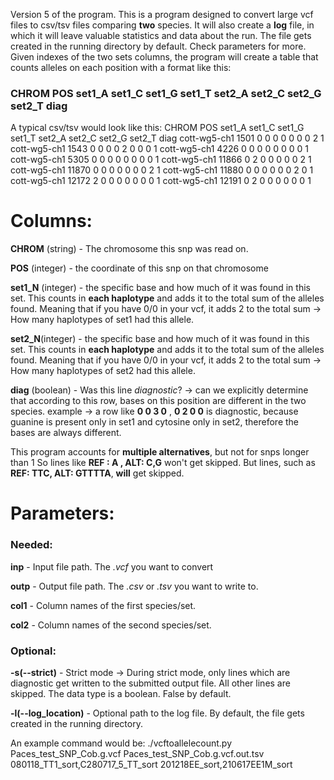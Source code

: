 Version 5 of the program.
This is a program designed to convert large vcf files to csv/tsv files comparing **two** species. It will also create a **log** file, in which it will leave valuable statistics and data about the run. The file gets created in the running directory by default. Check parameters for more.
Given indexes of the two sets columns, the program will create a table that counts alleles on each position with a format like this:

###	CHROM	POS	set1_A	set1_C	set1_G	set1_T	set2_A	set2_C	set2_G	set2_T	diag

A typical csv/tsv would look like this:
CHROM	POS	set1_A	set1_C	set1_G	set1_T	set2_A	set2_C	set2_G	set2_T	diag
cott-wg5-ch1	1501	0	0	0	0	0	0	0	2	1
cott-wg5-ch1	1543	0	0	0	0	2	0	0	0	1
cott-wg5-ch1	4226	0	0	0	0	0	0	0	0	1
cott-wg5-ch1	5305	0	0	0	0	0	0	0	0	1
cott-wg5-ch1	11866	0	2	0	0	0	0	0	2	1
cott-wg5-ch1	11870	0	0	0	0	0	0	0	2	1
cott-wg5-ch1	11880	0	0	0	0	0	0	2	0	1
cott-wg5-ch1	12172	2	0	0	0	0	0	0	0	1
cott-wg5-ch1	12191	0	2	0	0	0	0	0	0	1



# Columns:

**CHROM** (string) - The chromosome this snp was read on.

**POS** (integer) - the coordinate of this snp on that chromosome

**set1_N** (integer) - the specific base and how much of it was found in this set. This counts in **each haplotype** and adds it to the total sum of the alleles found. Meaning that if you have 0/0 in your vcf, it adds 2 to the total sum -> How many haplotypes of set1 had this allele.

**set2_N**(integer) - the specific base and how much of it was found in this set. This counts in **each haplotype** and adds it to the total sum of the alleles found.   Meaning that if you have 0/0 in your vcf, it adds 2 to the total sum -> How many haplotypes of set2 had this allele.

**diag** (boolean) - Was this line *diagnostic*? -> can we explicitly determine that according to this row, bases on this position are different in the two species. example -> a row like **0 0 3 0** , **0 2 0 0**  is diagnostic, because guanine is present only in set1 and cytosine only in set2, therefore the bases are always different.

This program accounts for **multiple alternatives**, but not for snps longer than 1 
So lines like
**REF : A , ALT: C,G** won't get skipped. But lines, such as **REF: TTC, ALT: GTTTTA**, **will** get skipped.


# Parameters:

### Needed:

**inp** - Input file path. The *.vcf* you want to convert

**outp** - Output file path. The *.csv* or *.tsv* you want to write to.

**col1** - Column names of the first species/set.

**col2** - Column names of the second species/set.


### Optional:

**-s(--strict)** - Strict mode -> During strict mode, only lines which are diagnostic get written to the submitted output file. All other lines are skipped. The data type is a boolean. False by default.

**-l(--log_location)** - Optional path to the log file. By default, the file gets created in the running directory.

An example command would be:
./vcftoallelecount.py Paces_test_SNP_Cob.g.vcf Paces_test_SNP_Cob.g.vcf.out.tsv 080118_TT1_sort,C280717_5_TT_sort 201218EE_sort,210617EE1M_sort
